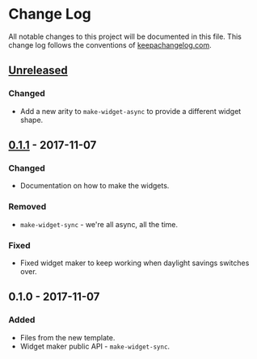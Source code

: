 # Change Log
All notable changes to this project will be documented in this file. This change log follows the conventions of [keepachangelog.com](http://keepachangelog.com/).

## [Unreleased]
### Changed
- Add a new arity to `make-widget-async` to provide a different widget shape.

## [0.1.1] - 2017-11-07
### Changed
- Documentation on how to make the widgets.

### Removed
- `make-widget-sync` - we're all async, all the time.

### Fixed
- Fixed widget maker to keep working when daylight savings switches over.

## 0.1.0 - 2017-11-07
### Added
- Files from the new template.
- Widget maker public API - `make-widget-sync`.

[Unreleased]: https://github.com/your-name/istanbul-coders/compare/0.1.1...HEAD
[0.1.1]: https://github.com/your-name/istanbul-coders/compare/0.1.0...0.1.1
